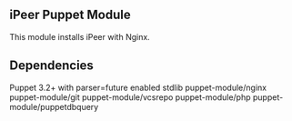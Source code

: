 iPeer Puppet Module
-------------------

This module installs iPeer with Nginx.

Dependencies
------------
Puppet 3.2+ with parser=future enabled
stdlib
puppet-module/nginx
puppet-module/git
puppet-module/vcsrepo
puppet-module/php
puppet-module/puppetdbquery
